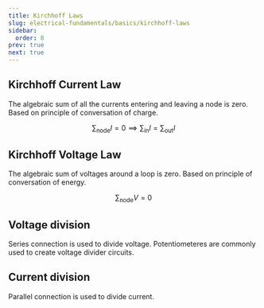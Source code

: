 ```yaml
---
title: Kirchhoff Laws
slug: electrical-fundamentals/basics/kirchhoff-laws
sidebar:
  order: 8
prev: true
next: true
---
```


## Kirchhoff Current Law

The algebraic sum of all the currents entering and leaving a node is zero. Based
on principle of conversation of charge.

```math
\sum_{\text{node}} I = 0 \implies \sum_{\text{in}} I = \sum_{\text{out}} I
```

## Kirchhoff Voltage Law

The algebraic sum of voltages around a loop is zero. Based on principle of
conversation of energy.

```math
\sum_{\text{node}} V = 0
```

## Voltage division

Series connection is used to divide voltage. Potentiometeres are commonly used
to create voltage divider circuits.

## Current division

Parallel connection is used to divide current.
